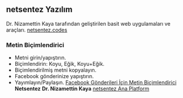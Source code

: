 ## netsentez Yazılım
Dr. Nizamettin Kaya tarafından geliştirilen basit web uygulamaları ve araçları.
[netsentez.codes](https://netsentez.codes/)

### Metin Biçimlendirici
- Metni girin/yapıştırın.
- Biçimlendirin: Koyu, Eğik, Koyu+Eğik.
- Biçimlendirilmiş metni kopyalayın.
- Facebook gönderinize yapıştırın.
- Yayımlayın/Paylaşın.
[Facebook Gönderileri İçin Metin Biçimlendirici](https://netsentez.codes/metin-bicimlendirici.html/metin-bicimlendirici.html) <br>
**Netsentez**
**Dr. Nizamettin Kaya**
[netsentez Ana Platform](https://netsentez.com/)
  
